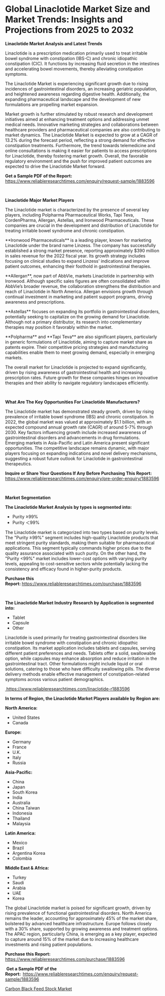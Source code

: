 <p><h1>Global Linaclotide Market Size and Market Trends: Insights and Projections from 2025 to 2032</h1></p><p><strong>Linaclotide Market Analysis and Latest Trends</strong></p>
<p><p>Linaclotide is a prescription medication primarily used to treat irritable bowel syndrome with constipation (IBS-C) and chronic idiopathic constipation (CIC). It functions by increasing fluid secretion in the intestines and accelerating bowel movements, thereby alleviating constipation symptoms. </p><p>The Linaclotide Market is experiencing significant growth due to rising incidences of gastrointestinal disorders, an increasing geriatric population, and heightened awareness regarding digestive health. Additionally, the expanding pharmaceutical landscape and the development of new formulations are propelling market expansion. </p><p>Market growth is further stimulated by robust research and development initiatives aimed at enhancing treatment options and addressing unmet medical needs. Innovative marketing strategies and collaborations between healthcare providers and pharmaceutical companies are also contributing to market dynamics. The Linaclotide Market is expected to grow at a CAGR of 13.2% during the forecast period, reflecting a strong demand for effective constipation treatments. Furthermore, the trend towards telemedicine and online consultations is making it easier for patients to access prescriptions for Linaclotide, thereby fostering market growth. Overall, the favorable regulatory environment and the push for improved patient outcomes are expected to drive the Linaclotide Market forward.</p></p>
<p><strong>Get a Sample PDF of the Report:&nbsp;</strong> <a href="https://www.reliableresearchtimes.com/enquiry/request-sample/1883596?utm_campaign=2033&utm_medium=2&utm_source=Github&utm_content=ia&utm_term=31012025&utm_id=linaclotide">https://www.reliableresearchtimes.com/enquiry/request-sample/1883596</a></p>
<p>&nbsp;</p>
<p><strong>Linaclotide Major Market Players</strong></p>
<p><p>The Linaclotide market is characterized by the presence of several key players, including Polpharma Pharmaceutical Works, Tapi Teva, CordenPharma, Allergan, Astellas, and Ironwood Pharmaceuticals. These companies are crucial in the development and distribution of Linaclotide for treating irritable bowel syndrome and chronic constipation.</p><p>**Ironwood Pharmaceuticals** is a leading player, known for marketing Linaclotide under the brand name Linzess. The company has successfully established a strong market presence, reporting approximately $390 million in sales revenue for the 2022 fiscal year. Its growth strategy includes focusing on clinical studies to expand Linzess' indications and improve patient outcomes, enhancing their foothold in gastrointestinal therapies.</p><p>**Allergan**, now part of AbbVie, markets Linaclotide in partnership with Ironwood. Although specific sales figures are often consolidated within AbbVie’s broader revenue, the collaboration strengthens the distribution and reach of Linaclotide in North America. Allergan envisions growth through continual investment in marketing and patient support programs, driving awareness and prescriptions.</p><p>**Astellas** focuses on expanding its portfolio in gastrointestinal disorders, potentially seeking to capitalize on the growing demand for Linaclotide. Although not a primary distributor, its research into complementary therapies may position it favorably within the market.</p><p>**Polpharma** and **Tapi Teva** are also significant players, particularly in generic formulations of Linaclotide, aiming to capture market share as patents expire. Their competitive pricing strategies and manufacturing capabilities enable them to meet growing demand, especially in emerging markets.</p><p>The overall market for Linaclotide is projected to expand significantly, driven by rising awareness of gastrointestinal health and increasing prescription rates. Future growth for these companies hinges on innovative therapies and their ability to navigate regulatory landscapes efficiently.</p></p>
<p>&nbsp;</p>
<p><strong>What Are The Key Opportunities For Linaclotide Manufacturers?</strong></p>
<p><p>The Linaclotide market has demonstrated steady growth, driven by rising prevalence of irritable bowel syndrome (IBS) and chronic constipation. In 2022, the global market was valued at approximately $1.1 billion, with an expected compound annual growth rate (CAGR) of around 5-7% through 2030. Key factors influencing growth include increased awareness of gastrointestinal disorders and advancements in drug formulations. Emerging markets in Asia-Pacific and Latin America present significant opportunities. The competitive landscape remains dynamic, with major players focusing on expanding indications and novel delivery mechanisms, suggesting a robust future outlook for Linaclotide in gastrointestinal therapeutics.</p></p>
<p><strong>Inquire or Share Your Questions If Any Before Purchasing This Report:</strong> <a href="https://www.reliableresearchtimes.com/enquiry/pre-order-enquiry/1883596?utm_campaign=2033&utm_medium=2&utm_source=Github&utm_content=ia&utm_term=31012025&utm_id=linaclotide">https://www.reliableresearchtimes.com/enquiry/pre-order-enquiry/1883596</a></p>
<p>&nbsp;</p>
<p><strong>Market Segmentation</strong></p>
<p><strong>The Linaclotide Market Analysis by types is segmented into:</strong></p>
<p><ul><li>Purity ≥99%</li><li>Purity ＜99%</li></ul></p>
<p><p>The Linaclotide market is categorized into two types based on purity levels. The "Purity ≥99%" segment includes high-quality Linaclotide products that meet stringent purity standards, making them suitable for pharmaceutical applications. This segment typically commands higher prices due to the quality assurance associated with such purity. On the other hand, the "Purity <99%" market includes lower-cost options with varying purity levels, appealing to cost-sensitive sectors while potentially lacking the consistency and efficacy found in higher-purity products.</p></p>
<p><strong>Purchase this Report:&nbsp;</strong><a href="https://www.reliableresearchtimes.com/purchase/1883596?utm_campaign=2033&utm_medium=2&utm_source=Github&utm_content=ia&utm_term=31012025&utm_id=linaclotide">https://www.reliableresearchtimes.com/purchase/1883596</a></p>
<p>&nbsp;</p>
<p><strong>The Linaclotide Market Industry Research by Application is segmented into:</strong></p>
<p><ul><li>Tablet</li><li>Capsule</li><li>Other</li></ul></p>
<p><p>Linaclotide is used primarily for treating gastrointestinal disorders like irritable bowel syndrome with constipation and chronic idiopathic constipation. Its market application includes tablets and capsules, serving different patient preferences and needs. Tablets offer a solid, swallowable option, while capsules may enhance absorption and reduce irritation in the gastrointestinal tract. Other formulations might include liquid or oral solutions, catering to those who have difficulty swallowing pills. The diverse delivery methods enable effective management of constipation-related symptoms across various patient demographics.</p></p>
<p><a href="https://www.reliableresearchtimes.com/linaclotide-r1883596?utm_campaign=2033&utm_medium=2&utm_source=Github&utm_content=ia&utm_term=31012025&utm_id=linaclotide">&nbsp;https://www.reliableresearchtimes.com/linaclotide-r1883596</a></p>
<p><strong>In terms of Region, the Linaclotide Market Players available by Region are:</strong></p>
<p>
    <p> <strong> North America: </strong>
        <ul>
            <li>United States</li>
            <li>Canada</li>
        </ul>
        </p> 
    <p> <strong> Europe: </strong>
        <ul>
            <li>Germany</li>
            <li>France</li>
            <li>U.K.</li>
            <li>Italy</li>
            <li>Russia</li>
        </ul>
        </p> 
    <p> <strong> Asia-Pacific: </strong>
        <ul>
            <li>China</li>
            <li>Japan</li>
            <li>South Korea</li>
            <li>India</li>
            <li>Australia</li>
            <li>China Taiwan</li>
            <li>Indonesia</li>
            <li>Thailand</li>
            <li>Malaysia</li>
        </ul>
        </p> 
    <p> <strong> Latin America: </strong>
        <ul>
            <li>Mexico</li>
            <li>Brazil</li>
            <li>Argentina Korea</li>
            <li>Colombia</li>
        </ul>
        </p> 
    <p> <strong> Middle East & Africa: </strong>
        <ul>
            <li>Turkey</li>
            <li>Saudi</li>
            <li>Arabia</li>
            <li>UAE</li>
            <li>Korea</li>
        </ul>
    </p>
    </p>
<p><p>The global Linaclotide market is poised for significant growth, driven by rising prevalence of functional gastrointestinal disorders. North America remains the leader, accounting for approximately 45% of the market share, bolstered by advanced healthcare infrastructure. Europe follows closely with a 30% share, supported by growing awareness and treatment options. The APAC region, particularly China, is emerging as a key player, expected to capture around 15% of the market due to increasing healthcare investments and rising patient populations.</p></p>
<p><strong>Purchase this Report: </strong><a href="https://www.reliableresearchtimes.com/purchase/1883596?utm_campaign=2033&utm_medium=2&utm_source=Github&utm_content=ia&utm_term=31012025&utm_id=linaclotide">https://www.reliableresearchtimes.com/purchase/1883596</a></p>
<p>&nbsp;<strong>Get a Sample PDF of the Report:&nbsp;&nbsp;</strong><a href="https://www.reliableresearchtimes.com/enquiry/request-sample/1883596?utm_campaign=2033&utm_medium=2&utm_source=Github&utm_content=ia&utm_term=31012025&utm_id=linaclotide">https://www.reliableresearchtimes.com/enquiry/request-sample/1883596</a></p>
<p><strong></strong></p>
<p><p><a href="https://github.com/ygfu6u/Market-Research-Report-List-1/blob/main/carbon-black-feed-stock-market.md?utm_campaign=2033&utm_medium=2&utm_source=Github&utm_content=ia&utm_term=31012025&utm_id=linaclotide">Carbon Black Feed Stock Market</a></p></p>